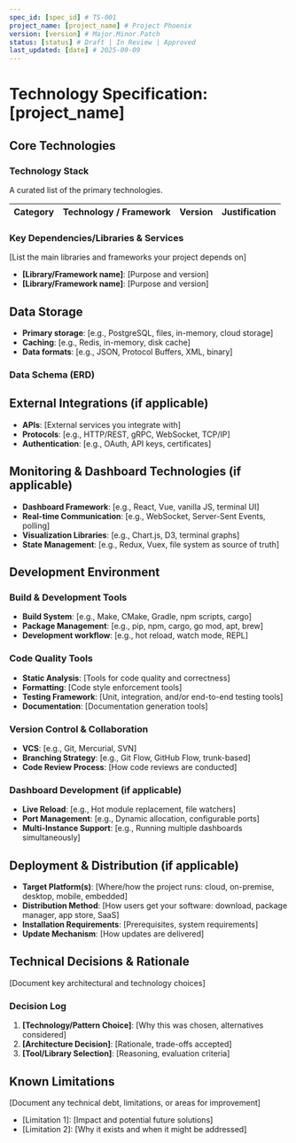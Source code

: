 ```yaml
---
spec_id: [spec_id] # TS-001
project_name: [project_name] # Project Phoenix
version: [version] # Major.Minor.Patch
status: [status] # Draft | In Review | Approved
last_updated: [date] # 2025-09-09
---
```


# Technology Specification: [project_name]

## Core Technologies

### Technology Stack

A curated list of the primary technologies.

| Category          | Technology / Framework  | Version | Justification                                    |
| ----------------- | ----------------------- | ------- | ------------------------------------------------ |
<!--
Example:
| **Frontend** | React                   | 18.x    | Industry standard, large ecosystem.              |
|                   | Vite                    | 5.x     | Modern, fast build tooling.                      |
| **Backend** | Python                  | 3.11+   | Excellent for data processing and AI/ML.         |
|                   | FastAPI                 | 0.100+  | High performance, async support, auto-docs.      |
| **Data Storage** | PostgreSQL              | 15.x    | Robust, reliable, and great for relational data. |
|                   | Redis                   | 7.x     | Caching and session storage.                     |
| **Messaging** | Kafka                   | 3.x     | Scalable event streaming for microservices.      |
| **Infrastructure**| Docker                  | 24.x    | Containerization for consistent environments.    |
|                   | Kubernetes (on AWS EKS) | 1.28    | Container orchestration for scalability.         |
| **CI/CD** | GitHub Actions          | -       | Native integration with our source control.      |
-->

### Key Dependencies/Libraries & Services

[List the main libraries and frameworks your project depends on]
- **[Library/Framework name]**: [Purpose and version]
- **[Library/Framework name]**: [Purpose and version]

<!--
Example:
* **Pandas:** Data processing; version 2.2.3
* **SQLAlchemy:** ORM for Python services; version 2.0.0
* **Plaid API:** Bank integration; version 2.0.0
* **Auth0:** Authentication; version 2.0.0
* **Amazon Web Services (AWS):** Cloud provider; version 2.0.0
-->

## Data Storage
- **Primary storage**: [e.g., PostgreSQL, files, in-memory, cloud storage]
- **Caching**: [e.g., Redis, in-memory, disk cache]
- **Data formats**: [e.g., JSON, Protocol Buffers, XML, binary]

### Data Schema (ERD)

<!--
Example:
A Mermaid ERD showing the primary data entities and their relationships.

```mermaid
erDiagram
    USERS ||--o{ ACCOUNTS : "has"
    ACCOUNTS ||--o{ TRANSACTIONS : "has"

    USERS {
        int user_id PK
        string email
        string hashed_password
        datetime created_at
    }
    ACCOUNTS {
        int account_id PK
        int user_id FK
        string plaid_item_id
        string account_name
    }
    TRANSACTIONS {
        int transaction_id PK
        int account_id FK
        float amount
        string description
        date transaction_date
        string category
    }
```
-->

## External Integrations (if applicable)
- **APIs**: [External services you integrate with]
- **Protocols**: [e.g., HTTP/REST, gRPC, WebSocket, TCP/IP]
- **Authentication**: [e.g., OAuth, API keys, certificates]

## Monitoring & Dashboard Technologies (if applicable)
- **Dashboard Framework**: [e.g., React, Vue, vanilla JS, terminal UI]
- **Real-time Communication**: [e.g., WebSocket, Server-Sent Events, polling]
- **Visualization Libraries**: [e.g., Chart.js, D3, terminal graphs]    
- **State Management**: [e.g., Redux, Vuex, file system as source of truth]

## Development Environment

### Build & Development Tools
- **Build System**: [e.g., Make, CMake, Gradle, npm scripts, cargo]
- **Package Management**: [e.g., pip, npm, cargo, go mod, apt, brew]
- **Development workflow**: [e.g., hot reload, watch mode, REPL]

### Code Quality Tools
- **Static Analysis**: [Tools for code quality and correctness]
- **Formatting**: [Code style enforcement tools]
- **Testing Framework**: [Unit, integration, and/or end-to-end testing tools]
- **Documentation**: [Documentation generation tools]

### Version Control & Collaboration
- **VCS**: [e.g., Git, Mercurial, SVN]
- **Branching Strategy**: [e.g., Git Flow, GitHub Flow, trunk-based]
- **Code Review Process**: [How code reviews are conducted]

### Dashboard Development (if applicable)
- **Live Reload**: [e.g., Hot module replacement, file watchers]
- **Port Management**: [e.g., Dynamic allocation, configurable ports]
- **Multi-Instance Support**: [e.g., Running multiple dashboards simultaneously]

## Deployment & Distribution (if applicable)
- **Target Platform(s)**: [Where/how the project runs: cloud, on-premise, desktop, mobile, embedded]
- **Distribution Method**: [How users get your software: download, package manager, app store, SaaS]
- **Installation Requirements**: [Prerequisites, system requirements]
- **Update Mechanism**: [How updates are delivered]

## Technical Decisions & Rationale
[Document key architectural and technology choices]

### Decision Log
1. **[Technology/Pattern Choice]**: [Why this was chosen, alternatives considered]
2. **[Architecture Decision]**: [Rationale, trade-offs accepted]
3. **[Tool/Library Selection]**: [Reasoning, evaluation criteria]

## Known Limitations
[Document any technical debt, limitations, or areas for improvement]

- [Limitation 1]: [Impact and potential future solutions]
- [Limitation 2]: [Why it exists and when it might be addressed]